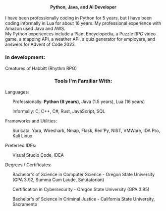 <h4 align="center">Python, Java, and AI Developer</h4>
<div>I have been professionally coding in Python for 5 years, but I have been coding informally in Lua for about 16 years. My professional experience with Amazon used Java and AWS.</div>
<div>My Python experiences include a Plant Encyclopedia, a Puzzle RPG video game, a mapping API, a weather API, a quiz generator for employers, and answers for Advent of Code 2023.</div>

<h3>In development: </h3>
<div>Creatures of Habbitt (Rhythm RPG)</div>

<h3 align="center">Tools I'm Familiar With:</h3>
<div>Languages:</div>
<ul>Professionally: <b>Python (6 years)</b>, Java (1.5 years), Lua (16 years)</ul>
<ul>Informally: C, C++, C#, Rust, JavaScript, SQL</ul>
<div>Frameworks and Utilities:</div>
<ul>Suricata, Yara, Wireshark, Nmap, Flask, Ren'Py, NIST, VMWare, IDA Pro, Kali Linux</ul>
<div>Preferred IDEs:</div>
<ul>Visual Studio Code, IDEA</ul>
<div>Degrees / Certificates:</div>
<ul>Bachelor's of Science in Computer Science - Oregon State University (GPA 3.92, Summa Cum Laude, Salutatorian)</ul>
<ul>Certification in Cybersecurity - Oregon State University (GPA 3.95)</ul>
<ul>Bachelor's of Science in Criminal Justice - California State University, Sacramento</ul>
